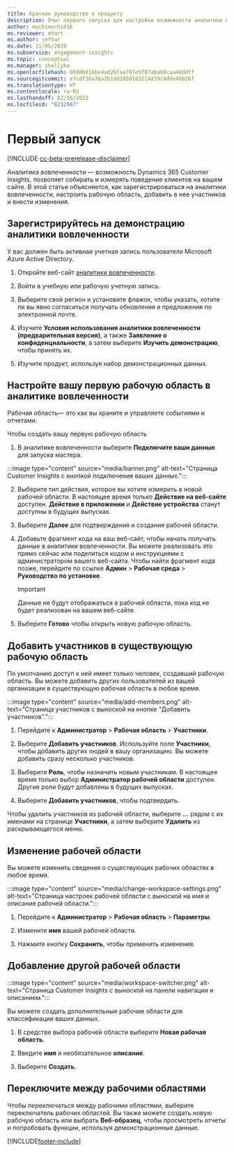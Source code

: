 ```yaml
---
title: Краткое руководство к продукту
description: Опыт первого запуска для настройки возможности аналитики вовлеченности.
author: mochimochi016
ms.reviewer: mhart
ms.author: jefhar
ms.date: 11/05/2020
ms.subservice: engagement-insights
ms.topic: conceptual
ms.manager: shellyha
ms.openlocfilehash: 6690b016be4ad26faa797e5f87aba60caa48ddff
ms.sourcegitcommit: e7cdf36a78a2b1dd2850183224d39c8dde46b26f
ms.translationtype: HT
ms.contentlocale: ru-RU
ms.lasthandoff: 02/16/2022
ms.locfileid: "8232987"
---
```

# <a name="first-run-experience"></a>Первый запуск

[!INCLUDE [cc-beta-prerelease-disclaimer](includes/cc-beta-prerelease-disclaimer.md)]

Аналитика вовлеченности — возможность Dynamics 365 Customer Insights, позволяет собирать и измерять поведение клиентов на вашем сайте. В этой статье объясняется, как зарегистрироваться на аналитики вовлеченности, настроить рабочую область, добавить в нее участников и внести изменения.

## <a name="sign-up-for-a-demo-of-engagement-insights"></a>Зарегистрируйтесь на демонстрацию аналитики вовлеченности

У вас должен быть активная учетная запись пользователя Microsoft Azure Active Directory. 

1. Откройте веб-сайт [аналитики вовлеченности](https://home.ci.ai.dynamics.com/app/engagement-insights). 

1. Войти в учебную или рабочую учетную запись.

1. Выберите свой регион и установите флажок, чтобы указать, хотите ли вы явно согласиться получать обновления и предложения по электронной почте.

1. Изучите **Условия использования аналитики вовлеченности (предварительная версия)**, а также **Заявление о конфиденциальности**, а затем выберите **Изучить демонстрацию**, чтобы принять их.

1. Изучите продукт, используя набор демонстрационных данных. 

## <a name="set-up-your-first-workspace-in-engagement-insights"></a>Настройте вашу первую рабочую область в аналитике вовлеченности

Рабочая область— это как вы храните и управляете событиями и отчетами.

Чтобы создать вашу первую рабочую область

1. В аналитике вовлеченности выберите **Подключите ваши данные** для запуска мастера. 

:::image type="content" source="media/banner.png" alt-text="Страница Customer Insights с кнопкой подключения ваших данных.":::

2. Выберите тип действия, которое вы хотите измерить в новой рабочей области. В настоящее время только **Действие на веб-сайте** доступен. **Действие в приложении** и **Действие устройства** станут доступны в будущих выпусках.

1. Выберите **Далее** для подтверждения и создания рабочей области.

1. Добавьте фрагмент кода на ваш веб-сайт, чтобы начать получать данные в аналитики вовлеченности. Вы можете реализовать это прямо сейчас или поделиться кодом и инструкциями с администратором вашего веб-сайта. Чтобы найти фрагмент кода позже, перейдите по ссылке **Админ** > **Рабочая среда** > **Руководство по установке**.

   > [!IMPORTANT]
   > Данные не будут отображаться в рабочей области, пока код не будет реализован на вашем веб-сайте.

1. Выберите **Готово** чтобы открыть новую рабочую область. 

## <a name="add-members-to-an-existing-workspace"></a>Добавить участников в существующую рабочую область

По умолчанию доступ к ней имеет только человек, создавший рабочую область. Вы можете добавить других пользователей из вашей организации в существующую рабочая область в любое время.

:::image type="content" source="media/add-members.png" alt-text="Страница участников с выноской на кнопке &quot;Добавить участников&quot;.":::

1. Перейдите к **Администратор** > **Рабочая область** > **Участники**.

2. Выберите **Добавить участников**. Используйте поле **Участники**, чтобы добавить других людей в вашу организацию. Вы можете добавить сразу несколько участников.

3. Выберите **Роль**, чтобы назначить новым участникам. В настоящее время только выбор **Администратор рабочей области** доступен. Другие роли будут добавлены в будущих выпусках.

4. Выберите **Добавить участников**, чтобы подтвердить.

Чтобы удалить участников из рабочей области, выберите **...** рядом с их именами на странице **Участники**, а затем выберите **Удалить** из раскрывающегося меню.

## <a name="edit-a-workspace"></a>Изменение рабочей области

Вы можете изменить сведения о существующих рабочих областях в любое время.

:::image type="content" source="media/change-workspace-settings.png" alt-text="Страница настроек рабочей области с выноской на имя и описание рабочей области.":::

1. Перейдите к **Администратор** > **Рабочая область** > **Параметры**.

1. Измените **имя** вашей рабочей области.

1. Нажмите кнопку **Сохранить**, чтобы применить изменения.

## <a name="add-another-new-workspace"></a>Добавление другой рабочей области

:::image type="content" source="media/workspace-switcher.png" alt-text="Страница Customer Insights с выноской на панели навигации и описанием.":::

Вы можете создать дополнительные рабочие области для классификации ваших данных.

1. В средстве выбора рабочей области выберите **Новая рабочая область**.

1. Введите **имя** и необязательное **описание**.

1. Выберите **Создать**.

## <a name="switch-between-workspaces"></a>Переключите между рабочими областями

Чтобы переключаться между рабочими областями, выберите переключатель рабочих областей. Вы также можете создать новую рабочую область или выбрать **Веб-образец**, чтобы просмотреть отчеты и попробовать функции, используя демонстрационные данные. 



[!INCLUDE[footer-include](../includes/footer-banner.md)]